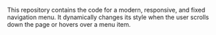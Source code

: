 This repository contains the code for a modern, responsive, and fixed navigation menu. It dynamically changes its style when the user scrolls down the page or hovers over a menu item.
